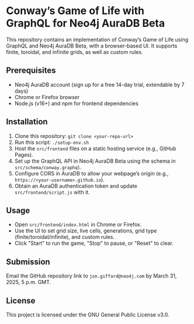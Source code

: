 # Conway’s Game of Life with GraphQL for Neo4j AuraDB Beta

This repository contains an implementation of Conway’s Game of Life using GraphQL and Neo4j AuraDB Beta, with a browser-based UI. It supports finite, toroidal, and infinite grids, as well as custom rules.

## Prerequisites
- Neo4j AuraDB account (sign up for a free 14-day trial, extendable by 7 days)
- Chrome or Firefox browser
- Node.js (v16+) and npm for frontend dependencies

## Installation
1. Clone this repository: `git clone <your-repo-url>`
2. Run this script: `./setup-env.sh`
3. Host the `src/frontend` files on a static hosting service (e.g., GitHub Pages).
4. Set up the GraphQL API in Neo4j AuraDB Beta using the schema in `src/schema/conway.graphql`.
5. Configure CORS in AuraDB to allow your webpage’s origin (e.g., `https://<your-username>.github.io`).
6. Obtain an AuraDB authentication token and update `src/frontend/script.js` with it.

## Usage
- Open `src/frontend/index.html` in Chrome or Firefox.
- Use the UI to set grid size, live cells, generations, grid type (finite/toroidal/infinite), and custom rules.
- Click "Start" to run the game, "Stop" to pause, or "Reset" to clear.

## Submission
Email the GitHub repository link to `jon.giffard@neo4j.com` by March 31, 2025, 5 p.m. GMT.

## License
This project is licensed under the GNU General Public License v3.0.
